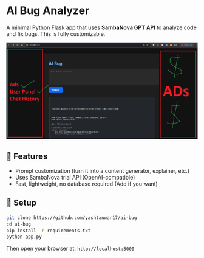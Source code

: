 # AI Bug Analyzer 
A minimal Python Flask app that uses **SambaNova GPT API** to analyze code and fix bugs. This is fully customizable. 

![AI Bug Screenshot](https://raw.githubusercontent.com/yashtanwar17/ai-bug/refs/heads/main/static/abt.png)
## 🔧 Features 
- Prompt customization (turn it into a content generator, explainer, etc.)
- Uses SambaNova trial API (OpenAI-compatible)
- Fast, lightweight, no database required (Add if you want)
## 🚀 Setup
```bash 
git clone https://github.com/yashtanwar17/ai-bug
cd ai-bug
pip install -r requirements.txt
python app.py
```
Then open your browser at: `http://localhost:5000` 
